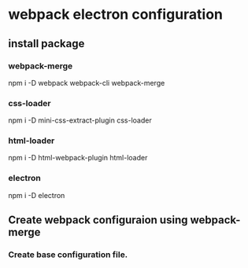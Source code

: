 # webpack electron configuration

## install package
### webpack-merge
npm i -D webpack webpack-cli webpack-merge
### css-loader
npm i -D mini-css-extract-plugin css-loader
### html-loader
npm i -D html-webpack-plugin html-loader
### electron
npm i -D electron

## Create webpack configuraion using webpack-merge

### Create base configuration file.
